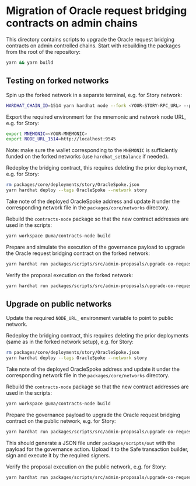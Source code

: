 # Migration of Oracle request bridging contracts on admin chains

This directory contains scripts to upgrade the Oracle request bridging contracts on admin controlled chains. Start with rebuilding the packages from the root of the repository:

```sh
yarn && yarn build
```

## Testing on forked networks

Spin up the forked network in a separate terminal, e.g. for Story network:

```sh
HARDHAT_CHAIN_ID=1514 yarn hardhat node --fork <YOUR-STORY-RPC_URL> --port 9545 --no-deploy
```

Export the required environment for the mnemonic and network node URL, e.g. for Story:

```sh
export MNEMONIC=<YOUR-MNEMONIC>
export NODE_URL_1514=http://localhost:9545
```

Note: make sure the wallet corresponding to the `MNEMONIC` is sufficiently funded on the forked networks (use `hardhat_setBalance` if needed).

Redeploy the bridging contract, this requires deleting the prior deployment, e.g. for Story:

```sh
rm packages/core/deployments/story/OracleSpoke.json
yarn hardhat deploy --tags OracleSpoke --network story
```

Take note of the deployed OracleSpoke address and update it under the corresponding network file in the `packages/core/networks` directory.

Rebuild the `contracts-node` package so that the new contract addresses are used in the scripts:

```sh
yarn workspace @uma/contracts-node build
```

Prepare and simulate the execution of the governance payload to upgrade the Oracle request bridging contract on the forked network:

```sh
yarn hardhat run packages/scripts/src/admin-proposals/upgrade-oo-request-bridging-admin/0_PayloadAdminChain.ts --network localhost
```

Verify the proposal execution on the forked network:

```sh
yarn hardhat run packages/scripts/src/admin-proposals/upgrade-oo-request-bridging-admin/1_Verify.ts --network localhost
```

## Upgrade on public networks

Update the required `NODE_URL_` environment variable to point to public network.

Redeploy the bridging contract, this requires deleting the prior deployments (same as in the forked network setup), e.g. for Story:

```sh
rm packages/core/deployments/story/OracleSpoke.json
yarn hardhat deploy --tags OracleSpoke --network story
```

Take note of the deployed OracleSpoke address and update it under the corresponding network file in the `packages/core/networks` directory.

Rebuild the `contracts-node` package so that the new contract addresses are used in the scripts:

```sh
yarn workspace @uma/contracts-node build
```

Prepare the governance payload to upgrade the Oracle request bridging contract on the public network, e.g. for Story:

```sh
yarn hardhat run packages/scripts/src/admin-proposals/upgrade-oo-request-bridging-admin/0_PayloadAdminChain.ts --network story
```

This should generate a JSON file under `packages/scripts/out` with the payload for the governance action. Upload it to the Safe transaction builder, sign and execute it by the required signers.

Verify the proposal execution on the public network, e.g. for Story:

```sh
yarn hardhat run packages/scripts/src/admin-proposals/upgrade-oo-request-bridging-admin/1_Verify.ts --network story
```
